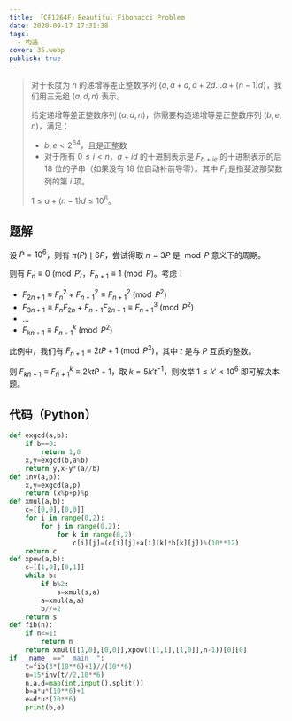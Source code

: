 ```yaml
---
title: 「CF1264F」Beautiful Fibonacci Problem
date: 2020-09-17 17:31:38
tags:
  - 构造
cover: 35.webp
publish: true
---
```


> 对于长度为 $n$ 的递增等差正整数序列 $\{a, a+d, a+2d \ldots a+(n-1)d\}$，我们用三元组 $(a,d,n)$ 表示。
> 
> 给定递增等差正整数序列 $(a,d,n)$，你需要构造递增等差正整数序列 $(b,e,n)$，满足：
> 
> * $b,e < 2^{64}$，且是正整数
> * 对于所有 $0 \leq i < n$，$a+id$ 的十进制表示是 $F_{b+ie}$ 的十进制表示的后 $18$ 位的子串（如果没有 $18$ 位自动补前导零）。其中 $F_i$ 是指斐波那契数列的第 $i$ 项。
> 
> $1 \leq a+(n-1)d \leq 10^6$。

<!--more-->

## 题解

设 $P = 10^6$，则有 $\pi(P) \mid 6P$，尝试得取 $n = 3P$ 是 $\bmod P$ 意义下的周期。

则有 $F_{n} \equiv 0 \pmod P$，$F_{n+1} \equiv 1 \pmod P$。考虑：

* $F_{2n+1} \equiv F_n^2 + F_{n+1}^2 \equiv F_{n+1}^2 \pmod {P^2}$
* $F_{3n+1} \equiv F_n F_{2n} + F_{n+1} F_{2n+1} \equiv F_{n+1}^3 \pmod {P^2}$
* $\ldots$
* $F_{kn+1} \equiv F_{n+1}^k \pmod {P^2}$

此例中，我们有 $F_{n+1} \equiv 2 t P + 1 \pmod P^2$，其中 $t$ 是与 $P$ 互质的整数。

则 $F_{kn+1} \equiv F_{n+1}^k \equiv 2kt P + 1$，取 $k = 5 k' t^{-1}$，则枚举 $1 \leq k' < 10^6$ 即可解决本题。


## 代码（Python）

```py
def exgcd(a,b):
    if b==0:
        return 1,0
    x,y=exgcd(b,a%b)
    return y,x-y*(a//b)
def inv(a,p):
    x,y=exgcd(a,p)
    return (x%p+p)%p
def xmul(a,b):
    c=[[0,0],[0,0]]
    for i in range(0,2):
        for j in range(0,2):
            for k in range(0,2):
                c[i][j]=(c[i][j]+a[i][k]*b[k][j])%(10**12)
    return c
def xpow(a,b):
    s=[[1,0],[0,1]]
    while b:
        if b%2:
            s=xmul(s,a)
        a=xmul(a,a)
        b//=2
    return s
def fib(n):
    if n<=1:
        return n
    return xmul([[1,0],[0,0]],xpow([[1,1],[1,0]],n-1))[0][0]
if __name__=="__main__":
    t=fib(3*(10**6)+1)//(10**6)
    u=15*inv(t//2,10**6)
    n,a,d=map(int,input().split())
    b=a*u*(10**6)+1
    e=d*u*(10**6)
    print(b,e)
```